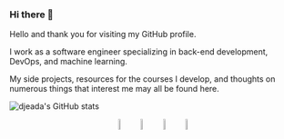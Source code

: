 ### Hi there 👋

<!--
**djeada/djeada** is a ✨ _special_ ✨ repository because its `README.md` (this file) appears on your GitHub profile.

Here are some ideas to get you started:

- 🔭 I’m currently working on ...
- 🌱 I’m currently learning ...
- 👯 I’m looking to collaborate on ...
- 🤔 I’m looking for help with ...
- 💬 Ask me about ...
- 📫 How to reach me: ...
- 😄 Pronouns: ...
- ⚡ Fun fact: ...
-->

Hello and thank you for visiting my GitHub profile.

I work as a software engineer specializing in back-end development, DevOps, and machine learning.

My side projects, resources for the courses I develop, and thoughts on numerous things that interest me may all be found here.

![djeada's GitHub
stats](https://github-readme-stats.vercel.app/api?username=djeada&show_icons=true&theme=outrun)

<p align="center">
  <a href="http://adamdjellouli.com"><img width="7%" src="https://img.icons8.com/fluent/96/000000/domain.png" alt="website"/></a>
  <a href="https://www.youtube.com/c/AdamDjellouli"><img width="7%" src="https://img.icons8.com/color/96/000000/youtube.png" alt="youtube"/></a>
  <a href="linkedin.com/in/adam-djellouli-1bb54619a"><img width="7%" src="https://img.icons8.com/color/96/000000/linkedin.png" alt="linkedin"/></a>
  <a href="https://www.github.com/djeada"><img width="7%" src="https://img.icons8.com/color/96/000000/github.png" alt="linkedin"/></a>
</p>
